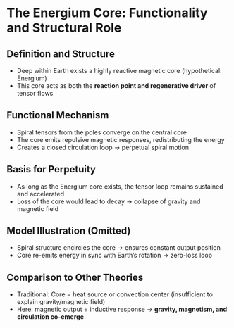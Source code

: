 # The Energium Core: Functionality and Structural Role

## Definition and Structure

- Deep within Earth exists a highly reactive magnetic core (hypothetical: Energium)
- This core acts as both the **reaction point and regenerative driver** of tensor flows

## Functional Mechanism

- Spiral tensors from the poles converge on the central core
- The core emits repulsive magnetic responses, redistributing the energy
- Creates a closed circulation loop → perpetual spiral motion

## Basis for Perpetuity

- As long as the Energium core exists, the tensor loop remains sustained and accelerated
- Loss of the core would lead to decay → collapse of gravity and magnetic field

## Model Illustration (Omitted)

- Spiral structure encircles the core → ensures constant output position
- Core re-emits energy in sync with Earth’s rotation → zero-loss loop

## Comparison to Other Theories

- Traditional: Core = heat source or convection center (insufficient to explain gravity/magnetic field)
- Here: magnetic output + inductive response → **gravity, magnetism, and circulation co-emerge**
